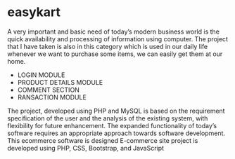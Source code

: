 # easykart
A very important and basic need of today’s modern business world
is the quick availability and processing of information using
computer. The project that I have taken is also in this category which
is used in our daily life whenever we want to purchase some items,
we can easily get them at our home.

- LOGIN MODULE
- PRODUCT DETAILS MODULE
- COMMENT SECTION
- RANSACTION MODULE

The project, developed using PHP and MySQL is based
on the requirement specification of the user and the
analysis of the existing system, with flexibility for future
enhancement. The expanded functionality of today’s
software requires an appropriate approach towards
software development. This ecommerce software is
designed E-commerce site project is developed using PHP,
CSS, Bootstrap, and JavaScript
